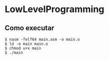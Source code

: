 # LowLevelProgramming

## Como executar

``$ nasm -felf64 main.asm -o main.o``\
``$ ld -o main main.o``\
``$ chmod u+x main``\
``$ ./main``